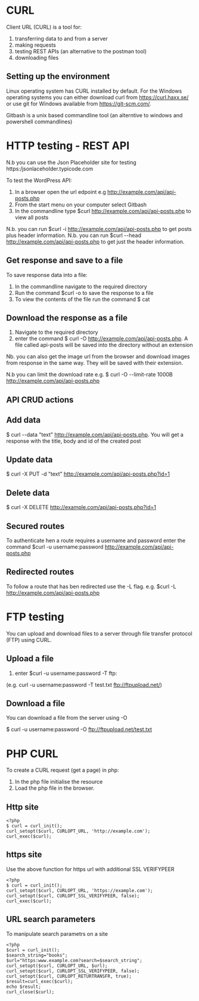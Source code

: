 CURL
====
Client URL (CURL) is a tool for:

1. transferring data to and from a server
2. making requests
3. testing REST APIs (an alternative to the postman tool)
4. downloading files

Setting up the environment
------------------------------
Linux operating system has CURL installed by default. 
For the Windows operating systems you can either download curl from https://curl.haxx.se/ or use git for Windows available from https://git-scm.com/. 

Gitbash is a unix based commandline tool (an alterntive to windows and powershell commandlines)

HTTP testing - REST API
========================

N.b you can use the Json Placeholder site for testing https:/jsonlaceholder.typicode.com

To test the WordPress API:

1. In a browser open the url edpoint e.g http://example.com/api/api-posts.php
2. From the start menu on your computer select Gitbash
3. In the commandline type $curl http://example.com/api/api-posts.php to view all posts

N.b. you can run $curl -i http://example.com/api/api-posts.php to get posts plus header information.
N.b. you can run $curl --head http://example.com/api/api-posts.php to get just the header information.

Get response and save to a file
-------------------------------
To save response data into a file:

1. In the commandline navigate to the required directory
2. Run the command $curl -o <filename> <url> to save the response to a file
3. To view the contents of the file run the command $ cat <filename>

Download the response as a file
-------------------------------

1. Navigate to the required directory
2. enter the command $ curl -O http://example.com/api/api-posts.php. A file called api-posts will be saved into the directory without an extension

Nb. you can also get the image url from the browser and download images from response in the same way. They will be saved with their extension.

N.b you can limit the download rate e.g. $ curl -O --limit-rate 1000B http://example.com/api/api-posts.php

API CRUD actions
------------

Add data
---------
$ curl --data "text" http://example.com/api/api-posts.php. You will get a response with the title, body and id of the created post

Update data
------------
$ curl -X PUT -d "text" http://example.com/api/api-posts.php?id=1

Delete data
-----------
$ curl -X DELETE http://example.com/api/api-posts.php?id=1

Secured routes
-------------
To authenticate hen a route requires a username and password enter the command $curl -u username:password http://example.com/api/api-posts.php

Redirected routes
-----------------
To follow a route that has ben redirected use the -L flag. e.g. $curl -L http://example.com/api/api-posts.php

FTP testing
==============

You can upload and download files to a server through file transfer protocol (FTP) using CURL.

Upload a file
-------------
1. enter $curl -u username:password -T <filename> ftp:<ftp url>

(e.g. curl -u username:password -T test.txt ftp://ftpupload.net/)

Download a file
----------------
You can download a file from the server using -O

$ curl -u username:password -O ftp://ftpupload.net/test.txt

PHP CURL
=========
To create a CURL request (get a page) in php:

1. In the php file initialise the resource
2. Load the php file in the browser.

Http site
---------

```
<?php 
$ curl = curl_init();
curl_setopt($curl, CURLOPT_URL, 'http://example.com');
curl_exec($curl);
```
https site
-----------
Use the above function for https url with additional SSL VERIFYPEER

```
<?php 
$ curl = curl_init();
curl_setopt($curl, CURLOPT_URL, 'https://example.com');
curl_setopt($curl, CURLOPT_SSL_VERIFYPEER, false);
curl_exec($curl);
```

URL search parameters
----------------------
To manipulate search parametrs on a site

```
<?php
$curl = curl_init();
$search_string="books";
$url="https:www.example.com?search=$search_string";
curl_setopt($curl, CURLOPT_URL, $url);
curl_setopt($curl, CURLOPT_SSL_VERIFYPEER, false);
curl_setopt($curl, CURLOPT_RETURTRANSFR, true);
$result=curl_exec($curl);
echo $result;
curl_close($curl);
```









